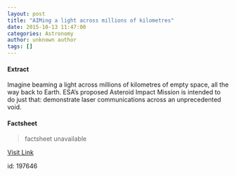 ```yaml
---
layout: post
title: "AIMing a light across millions of kilometres"
date: 2015-10-13 11:47:00
categories: Astronomy
author: unknown author
tags: []
---
```



#### Extract
>
								
		
Imagine beaming a light across millions of kilometres of empty space, all the way back to Earth. ESA’s proposed Asteroid Impact Mission is intended to do just that: demonstrate laser communications across an unprecedented void.

	

#### Factsheet
>factsheet unavailable

[Visit Link](http://www.esa.int/Our_Activities/Space_Engineering_Technology/Asteroid_Impact_Mission/AIMing_a_light_across_millions_of_kilometres)

id:  197646
